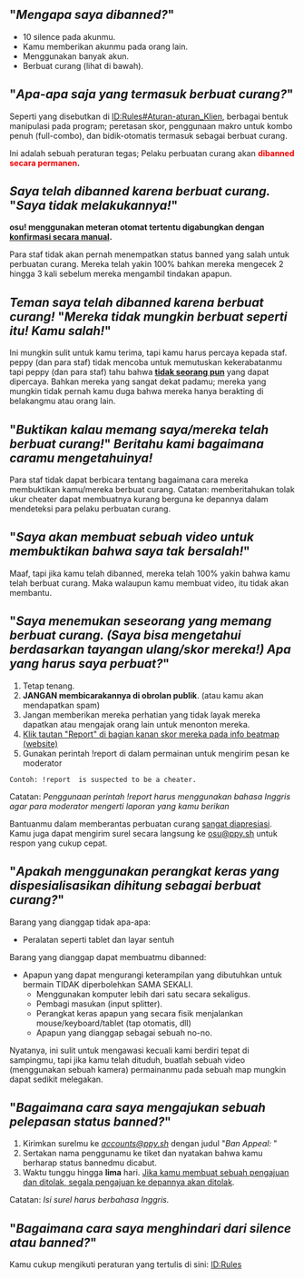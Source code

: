 "*Mengapa saya dibanned?*"
--------------------------

-   10 silence pada akunmu.
-   Kamu memberikan akunmu pada orang lain.
-   Menggunakan banyak akun.
-   Berbuat curang (lihat di bawah).

"*Apa-apa saja yang termasuk berbuat curang?*"
----------------------------------------------

Seperti yang disebutkan di <ID:Rules#Aturan-aturan_Klien>, berbagai bentuk manipulasi pada program; peretasan skor, penggunaan makro untuk kombo penuh (full-combo), dan bidik-otomatis termasuk sebagai berbuat curang.

Ini adalah sebuah peraturan tegas; Pelaku perbuatan curang akan **<span style="color:#f00000;">dibanned secara permanen</span>.**

*Saya telah dibanned karena berbuat curang.* "*Saya tidak melakukannya!*"
-------------------------------------------------------------------------

**osu! menggunakan meteran otomat tertentu digabungkan dengan <span style="text-decoration: underline;">konfirmasi secara manual</span>.**

Para staf tidak akan pernah menempatkan status banned yang salah untuk perbuatan curang. Mereka telah yakin 100% bahkan mereka mengecek 2 hingga 3 kali sebelum mereka mengambil tindakan apapun.

*Teman saya telah dibanned karena berbuat curang!* "*Mereka tidak mungkin berbuat seperti itu! Kamu salah!*"
------------------------------------------------------------------------------------------------------------

Ini mungkin sulit untuk kamu terima, tapi kamu harus percaya kepada staf. peppy (dan para staf) tidak mencoba untuk memutuskan kekerabatanmu tapi peppy (dan para staf) tahu bahwa **<span style="text-decoration: underline;">tidak seorang pun</span>** yang dapat dipercaya. Bahkan mereka yang sangat dekat padamu; mereka yang mungkin tidak pernah kamu duga bahwa mereka hanya berakting di belakangmu atau orang lain.

"*Buktikan kalau memang saya/mereka telah berbuat curang!*" *Beritahu kami bagaimana caramu mengetahuinya!*
-----------------------------------------------------------------------------------------------------------

Para staf tidak dapat berbicara tentang bagaimana cara mereka membuktikan kamu/mereka berbuat curang. Catatan: memberitahukan tolak ukur cheater dapat membuatnya kurang berguna ke depannya dalam mendeteksi para pelaku perbuatan curang.

"*Saya akan membuat sebuah video untuk membuktikan bahwa saya tak bersalah!*"
-----------------------------------------------------------------------------

Maaf, tapi jika kamu telah dibanned, mereka telah 100% yakin bahwa kamu telah berbuat curang. Maka walaupun kamu membuat video, itu tidak akan membantu.

"*Saya menemukan seseorang yang memang berbuat curang. (Saya bisa mengetahui berdasarkan tayangan ulang/skor mereka!) Apa yang harus saya perbuat?*"
----------------------------------------------------------------------------------------------------------------------------------------------------

1.  Tetap tenang.
2.  **JANGAN membicarakannya di obrolan publik**. (atau kamu akan mendapatkan spam)
3.  Jangan memberikan mereka perhatian yang tidak layak mereka dapatkan atau mengajak orang lain untuk menonton mereka.
4.  [Klik tautan "Report" di bagian kanan skor mereka pada info beatmap (website)](http://puu.sh/jAwxU/ff27ba387e.png)
5.  Gunakan perintah !report di dalam permainan untuk mengirim pesan ke moderator

`Contoh: !report `<Username>` is suspected to be a cheater.`

Catatan: *Penggunaan perintah !report harus menggunakan bahasa Inggris agar para moderator mengerti laporan yang kamu berikan*

Bantuanmu dalam memberantas perbuatan curang <span style="text-decoration: underline;">sangat diapresiasi</span>. Kamu juga dapat mengirim surel secara langsung ke osu@ppy.sh untuk respon yang cukup cepat.

"*Apakah menggunakan perangkat keras yang dispesialisasikan dihitung sebagai berbuat curang?*"
----------------------------------------------------------------------------------------------

Barang yang dianggap tidak apa-apa:

-   Peralatan seperti tablet dan layar sentuh

Barang yang dianggap dapat membuatmu dibanned:

-   Apapun yang dapat mengurangi keterampilan yang dibutuhkan untuk bermain TIDAK diperbolehkan SAMA SEKALI.
    -   Menggunakan komputer lebih dari satu secara sekaligus.
    -   Pembagi masukan (input splitter).
    -   Perangkat keras apapun yang secara fisik menjalankan mouse/keyboard/tablet (tap otomatis, dll)
    -   Apapun yang dianggap sebagai sebuah no-no.

Nyatanya, ini sulit untuk mengawasi kecuali kami berdiri tepat di sampingmu, tapi jika kamu telah dituduh, buatlah sebuah video (menggunakan sebuah kamera) permainanmu pada sebuah map mungkin dapat sedikit melegakan.

"*Bagaimana cara saya mengajukan sebuah pelepasan status banned?*"
------------------------------------------------------------------

1.  Kirimkan surelmu ke *accounts@ppy.sh* dengan judul "*Ban Appeal: <username>*"
2.  Sertakan nama penggunamu ke tiket dan nyatakan bahwa kamu berharap status bannedmu dicabut.
3.  Waktu tunggu hingga **lima** hari. <span style="text-decoration: underline;">Jika kamu membuat sebuah pengajuan dan ditolak, segala pengajuan ke depannya akan ditolak</span>.

Catatan: *Isi surel harus berbahasa Inggris.*

"*Bagaimana cara saya menghindari dari silence atau banned?*"
-------------------------------------------------------------

Kamu cukup mengikuti peraturan yang tertulis di sini: <ID:Rules>
